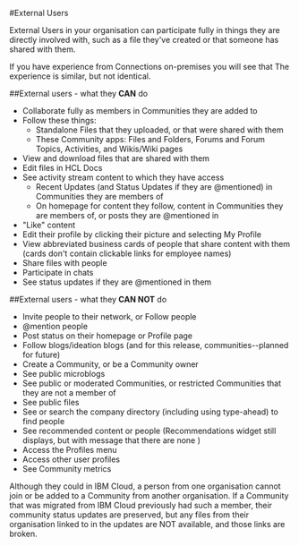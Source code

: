 #External Users

External Users in your organisation can participate fully in things they are directly involved with, such as a file they've created or that someone has shared with them.

If you have experience from Connections on-premises you will see that The experience is similar, but not identical.

##External users - what they **CAN** do

* Collaborate fully as members in Communities they are added to
* Follow these things:
  * Standalone Files that they uploaded, or that were shared with them
  * These Community apps:  Files and Folders, Forums and Forum Topics, Activities, and Wikis/Wiki pages
* View and download files that are shared with them
* Edit files in HCL Docs
* See activity stream content to which they have access
  * Recent Updates (and Status Updates if they are @mentioned) in Communities they are members of
  * On homepage for content they follow, content in Communities they are members of, or posts they are @mentioned in
* "Like" content
* Edit their profile by clicking their picture and selecting My Profile
* View abbreviated business cards of people that share content with them (cards don't contain clickable links for employee names)
* Share files with people
* Participate in chats
* See status updates if they are @mentioned in them

##External users - what they **CAN NOT** do

* Invite people to their network, or Follow people
* @mention people
* Post status on their homepage or Profile page
* Follow blogs/ideation blogs (and for this release, communities--planned for future)
* Create a Community, or be a Community owner
* See public microblogs
* See public or moderated Communities, or restricted Communities that they are not a member of
* See public files
* See or search the company directory (including using type-ahead) to find people
* See recommended content or people (Recommendations widget still displays, but with message that there are none )
* Access the Profiles menu
* Access other user profiles
* See Community metrics

Although they could in IBM Cloud, a person from one organisation cannot join or be added to a Community from another organisation. If a Community that was migrated from IBM Cloud previously had such a member, their community status updates are preserved, but any files from their organisation linked to in the updates are NOT available, and those links are broken.

